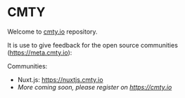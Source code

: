# CMTY

Welcome to [cmty.io](https://cmty.io) repository.

It is use to give feedback for the open source communities (https://meta.cmty.io):

Communities:
- Nuxt.js: https://nuxtjs.cmty.io
- *More coming soon, please register on https://cmty.io*
